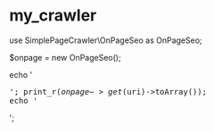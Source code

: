 # my_crawler

use SimplePageCrawler\OnPageSeo as OnPageSeo;

$onpage = new OnPageSeo();

echo '<pre>';
print_r($onpage->get($uri)->toArray());
echo '</pre>';

